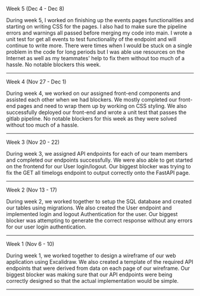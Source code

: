 
Week 5 (Dec 4 - Dec 8)

During week 5, I worked on finishing up the events pages functionalities and starting on writing CSS
for the pages. I also had to make sure the pipeline errors and warnings all passed before merging 
my code into main. I wrote a unit test for get all events to test functionality of the endpoint and 
will continue to write more. There were times when I would be stuck on a single problem in the code 
for long periods but I was able use resources on the Internet as well as my teammates' help to fix 
them without too much of a hassle. No notable blockers this week.

-----------------------------------------------------------------------------------------------------

Week 4 (Nov 27 - Dec 1)

During week 4, we worked on our assigned front-end components and assisted each other when we had
blockers. We mostly completed our front-end pages and need to wrap them up by working on CSS styling.
We also successfully deployed our front-end and wrote a unit test that passes the gitlab pipeline. No
notable blockers for this week as they were solved without too much of a hassle.

-----------------------------------------------------------------------------------------------------

Week 3 (Nov 20 - 22)

During week 3, we assigned API endpoints for each of our team members and completed our endpoints
successfully. We were also able to get started on the frontend for our User login/logout. Our biggest
blocker was trying to fix the GET all timelogs endpoint to output correctly onto the FastAPI page.

-----------------------------------------------------------------------------------------------------

Week 2 (Nov 13 - 17)

During week 2, we worked together to setup the SQL database and created our tables using 
migrations. We also created the User endpoint and implemented login and logout Authentication
for the user. Our biggest blocker was attempting to generate the correct response without any
errors for our user login authentication.

-----------------------------------------------------------------------------------------------------

Week 1 (Nov 6 - 10)

During week 1, we worked together to design a wireframe of our web application using Excalidraw.
We also created a template of the required API endpoints that were derived from data on each page of 
our wireframe. Our biggest blocker was making sure that our API endpoints were being correctly 
designed so that the actual implementation would be simple.

-----------------------------------------------------------------------------------------------------